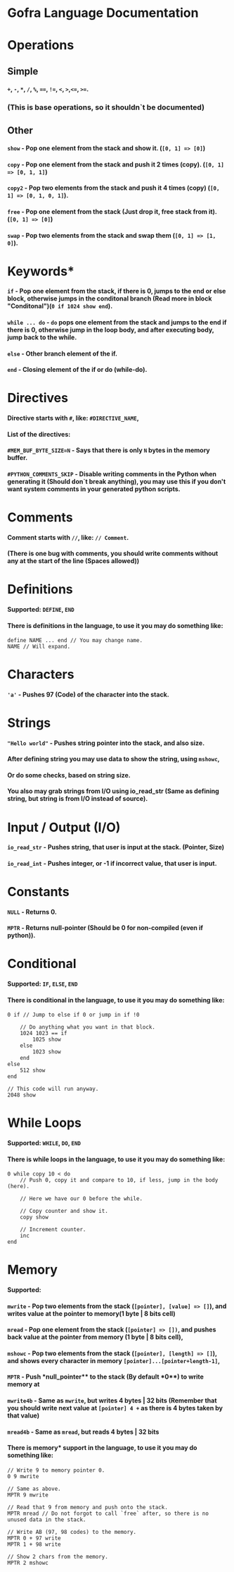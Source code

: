 # Gofra Language Documentation

# Operations

## Simple

#### `+`, `-`, `*`, `/`, `%`, `==`, `!=`, `<`, `>`,`<=`, `>=`.

### (This is base operations, so it shouldn`t be documented)

## Other

#### `show` - Pop one element from the stack and show it. (`[0, 1] => [0]`)

#### `copy` - Pop one element from the stack and push it 2 times (copy). (`[0, 1] => [0, 1, 1]`)

#### `copy2` - Pop two elements from the stack and push it 4 times (copy) (`[0, 1] => [0, 1, 0, 1]`).

#### `free` - Pop one element from the stack (Just drop it, free stack from it). (`[0, 1] => [0]`)

#### `swap` - Pop two elements from the stack and swap them (`[0, 1] => [1, 0]`).

# Keywords\*

#### `if` - Pop one element from the stack, if there is 0, jumps to the end or else block, otherwise jumps in the conditonal branch (Read more in block "Conditonal")(`0 if 1024 show end`).

#### `while ... do` - `do` pops one element from the stack and jumps to the end if there is 0, otherwise jump in the loop body, and after executing body, jump back to the while.

#### `else` - Other branch element of the if.

#### `end` - Closing element of the if or do (while-do).

# Directives

#### Directive starts with `#`, like: `#DIRECTIVE_NAME`,

#### List of the directives:

#### `#MEM_BUF_BYTE_SIZE=N` - Says that there is only `N` bytes in the memory buffer.

#### `#PYTHON_COMMENTS_SKIP` - Disable writing comments in the Python when generating it (Should don`t break anything), you may use this if you don't want system comments in your generated python scripts.

# Comments

#### Comment starts with `//`, like: `// Comment`.

#### (There is one bug with comments, you should write comments without any at the start of the line (Spaces allowed))

# Definitions

#### Supported: `DEFINE`, `END`

#### There is definitions in the language, to use it you may do something like:

```
define NAME ... end // You may change name.
NAME // Will expand.
```

# Characters

#### `'a'` - Pushes 97 (Code) of the character into the stack.

# Strings

#### `"Hello world"` - Pushes string pointer into the stack, and also size.

#### After defining string you may use data to show the string, using `mshowc`,

#### Or do some checks, based on string size.

#### You also may grab strings from I/O using io_read_str (Same as defining string, but string is from I/O instead of source).

# Input / Output (I/O)

#### `io_read_str` - Pushes string, that user is input at the stack. (Pointer, Size)

#### `io_read_int` - Pushes integer, or -1 if incorrect value, that user is input.

# Constants

#### `NULL` - Returns 0.

#### `MPTR` - Returns null-pointer (Should be 0 for non-compiled (even if python)).

# Conditional

#### Supported: `IF`, `ELSE`, `END`

#### There is conditional in the language, to use it you may do something like:

```
0 if // Jump to else if 0 or jump in if !0

    // Do anything what you want in that block.
    1024 1023 == if
        1025 show
    else
        1023 show
    end
else
    512 show
end

// This code will run anyway.
2048 show
```

# While Loops

#### Supported: `WHILE`, `DO`, `END`

#### There is while loops in the language, to use it you may do something like:

```
0 while copy 10 < do
    // Push 0, copy it and compare to 10, if less, jump in the body (here).

    // Here we have our 0 before the while.

    // Copy counter and show it.
    copy show

    // Increment counter.
    inc
end
```

# Memory

#### Supported:

#### `mwrite` - Pop two elements from the stack (`[pointer], [value] => []`), and writes value at the pointer to memory(1 byte | 8 bits cell)

#### `mread` - Pop one element from the stack (`[pointer] => [])`, and pushes back value at the pointer from memory (1 byte | 8 bits cell),

#### `mshowc` - Pop two elements from the stack (`[pointer], [length] => []`), and shows every character in memory `[pointer]...[pointer+length-1]`,

#### `MPTR` - Push *null_pointer\*\* to the stack (By default *0\*\*) to write memory at

#### `mwrite4b` - Same as `mwrite`, but writes 4 bytes | 32 bits (Remember that you should write next value at `[pointer] 4 +` as there is 4 bytes taken by that value)

#### `mread4b` - Same as `mread`, but reads 4 bytes | 32 bits

#### There is memory\* support in the language, to use it you may do something like:

```
// Write 9 to memory pointer 0.
0 9 mwrite

// Same as above.
MPTR 9 mwrite

// Read that 9 from memory and push onto the stack.
MPTR mread // Do not forgot to call `free` after, so there is no unused data in the stack.

// Write AB (97, 98 codes) to the memory.
MPTR 0 + 97 write
MPTR 1 + 98 write

// Show 2 chars from the memory.
MPTR 2 mshowc
```
